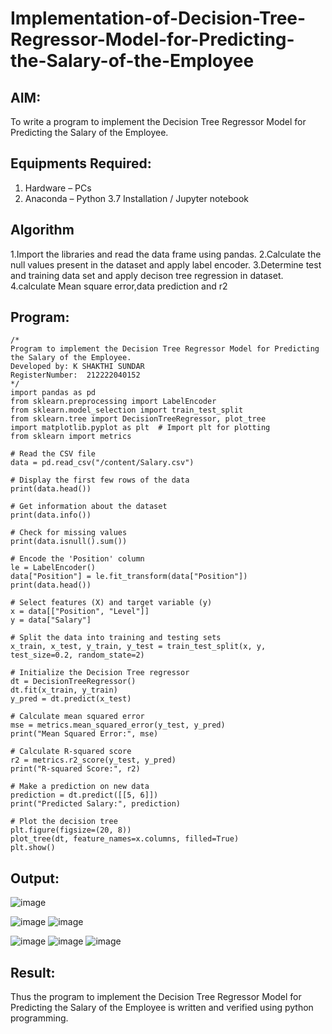 # Implementation-of-Decision-Tree-Regressor-Model-for-Predicting-the-Salary-of-the-Employee

## AIM:
To write a program to implement the Decision Tree Regressor Model for Predicting the Salary of the Employee.

## Equipments Required:
1. Hardware – PCs
2. Anaconda – Python 3.7 Installation / Jupyter notebook

## Algorithm
1.Import the libraries and read the data frame using pandas.
2.Calculate the null values present in the dataset and apply label encoder.
3.Determine test and training data set and apply decison tree regression in dataset.
4.calculate Mean square error,data prediction and r2

## Program:
```
/*
Program to implement the Decision Tree Regressor Model for Predicting the Salary of the Employee.
Developed by: K SHAKTHI SUNDAR
RegisterNumber:  212222040152
*/
import pandas as pd
from sklearn.preprocessing import LabelEncoder
from sklearn.model_selection import train_test_split
from sklearn.tree import DecisionTreeRegressor, plot_tree
import matplotlib.pyplot as plt  # Import plt for plotting
from sklearn import metrics

# Read the CSV file
data = pd.read_csv("/content/Salary.csv")

# Display the first few rows of the data
print(data.head())

# Get information about the dataset
print(data.info())

# Check for missing values
print(data.isnull().sum())

# Encode the 'Position' column
le = LabelEncoder()
data["Position"] = le.fit_transform(data["Position"])
print(data.head())

# Select features (X) and target variable (y)
x = data[["Position", "Level"]]
y = data["Salary"]

# Split the data into training and testing sets
x_train, x_test, y_train, y_test = train_test_split(x, y, test_size=0.2, random_state=2)

# Initialize the Decision Tree regressor
dt = DecisionTreeRegressor()
dt.fit(x_train, y_train)
y_pred = dt.predict(x_test)

# Calculate mean squared error
mse = metrics.mean_squared_error(y_test, y_pred)
print("Mean Squared Error:", mse)

# Calculate R-squared score
r2 = metrics.r2_score(y_test, y_pred)
print("R-squared Score:", r2)

# Make a prediction on new data
prediction = dt.predict([[5, 6]])
print("Predicted Salary:", prediction)

# Plot the decision tree
plt.figure(figsize=(20, 8))
plot_tree(dt, feature_names=x.columns, filled=True)
plt.show()

```

## Output:
![image](https://github.com/UdhayanithiM/Implementation-of-Decision-Tree-Regressor-Model-for-Predicting-the-Salary-of-the-Employee/assets/127933352/0035654d-678e-4cfd-9cea-8e4a7fbedca1)

![image](https://github.com/UdhayanithiM/Implementation-of-Decision-Tree-Regressor-Model-for-Predicting-the-Salary-of-the-Employee/assets/127933352/14a1b5ba-2cc3-4511-9481-0978ac2ae39b)
![image](https://github.com/UdhayanithiM/Implementation-of-Decision-Tree-Regressor-Model-for-Predicting-the-Salary-of-the-Employee/assets/127933352/cc77766c-2538-45ee-b352-b1400850e987)

![image](https://github.com/UdhayanithiM/Implementation-of-Decision-Tree-Regressor-Model-for-Predicting-the-Salary-of-the-Employee/assets/127933352/67116f0e-559e-4f48-a381-1ef1831ad86c)
![image](https://github.com/UdhayanithiM/Implementation-of-Decision-Tree-Regressor-Model-for-Predicting-the-Salary-of-the-Employee/assets/127933352/46f393ca-3a93-4bf4-9d9c-96de10819327)
![image](https://github.com/UdhayanithiM/Implementation-of-Decision-Tree-Regressor-Model-for-Predicting-the-Salary-of-the-Employee/assets/127933352/9b0445fb-b9dd-48fb-b46e-baa8695e3676)


## Result:
Thus the program to implement the Decision Tree Regressor Model for Predicting the Salary of the Employee is written and verified using python programming.
